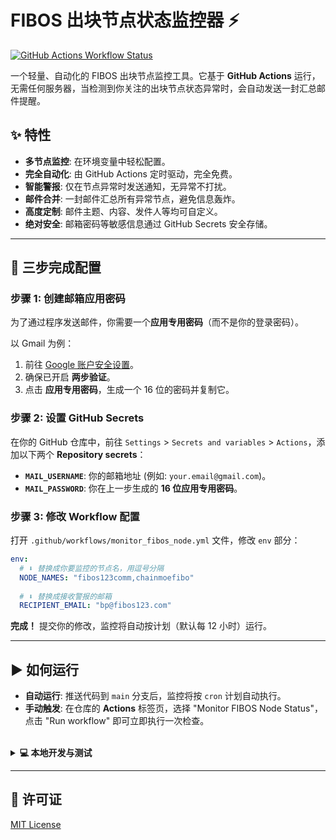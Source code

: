 # FIBOS 出块节点状态监控器 ⚡️

[![GitHub Actions Workflow Status](https://github.com/fibos123/monitor_fibos_node/actions/workflows/monitor_fibos_node.yml/badge.svg)](https://github.com/fibos123/monitor_fibos_node/actions/workflows/monitor_fibos_node.yml)

一个轻量、自动化的 FIBOS 出块节点监控工具。它基于 **GitHub Actions** 运行，无需任何服务器，当检测到你关注的出块节点状态异常时，会自动发送一封汇总邮件提醒。

## ✨ 特性

- **多节点监控**: 在环境变量中轻松配置。
- **完全自动化**: 由 GitHub Actions 定时驱动，完全免费。
- **智能警报**: 仅在节点异常时发送通知，无异常不打扰。
- **邮件合并**: 一封邮件汇总所有异常节点，避免信息轰炸。
- **高度定制**: 邮件主题、内容、发件人等均可自定义。
- **绝对安全**: 邮箱密码等敏感信息通过 GitHub Secrets 安全存储。

---

## 🚀 三步完成配置

### 步骤 1: 创建邮箱应用密码

为了通过程序发送邮件，你需要一个**应用专用密码**（而不是你的登录密码）。

以 Gmail 为例：
1.  前往 [Google 账户安全设置](https://myaccount.google.com/security)。
2.  确保已开启 **两步验证**。
3.  点击 **应用专用密码**，生成一个 16 位的密码并复制它。

### 步骤 2: 设置 GitHub Secrets

在你的 GitHub 仓库中，前往 `Settings` > `Secrets and variables` > `Actions`，添加以下两个 **Repository secrets**：

- **`MAIL_USERNAME`**: 你的邮箱地址 (例如: `your.email@gmail.com`)。
- **`MAIL_PASSWORD`**: 你在上一步生成的 **16 位应用专用密码**。

### 步骤 3: 修改 Workflow 配置

打开 `.github/workflows/monitor_fibos_node.yml` 文件，修改 `env` 部分：

```yaml
env:
  # ⬇️ 替换成你要监控的节点名，用逗号分隔
  NODE_NAMES: "fibos123comm,chainmoefibo"
  
  # ⬇️ 替换成接收警报的邮箱
  RECIPIENT_EMAIL: "bp@fibos123.com"
```

**完成！** 提交你的修改，监控将自动按计划（默认每 12 小时）运行。

---

## ▶️ 如何运行

- **自动运行**: 推送代码到 `main` 分支后，监控将按 `cron` 计划自动执行。
- **手动触发**: 在仓库的 **Actions** 标签页，选择 "Monitor FIBOS Node Status"，点击 "Run workflow" 即可立即执行一次检查。

<br>

<details>
<summary><strong>💻 本地开发与测试</strong></summary>

本项目使用 [uv](https://github.com/astral-sh/uv) 进行快速包管理。

1.  **安装 uv** (macOS/Linux):
    ```bash
    curl -LsSf https://astral.sh/uv/install.sh | sh
    ```
2.  **克隆仓库并进入目录**:
    ```bash
    git clone https://github.com/fibos123/monitor_fibos_node.git
    cd monitor_fibos_node
    ```
3.  **配置本地环境变量**:
    ```bash
    cp .env.example .env
    # 编辑 .env 文件，填入你的 SMTP 和测试信息
    ```
4.  **运行脚本**:
    ```bash
    uv run monitor_and_notify.py
    ```
</details>

---

## 📝 许可证

[MIT License](LICENSE)

